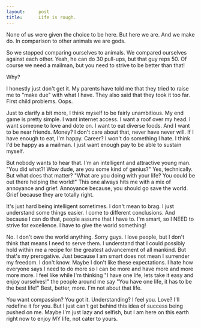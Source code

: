 ```yaml
---
layout:     post
title:      Life is rough.
---
```


None of us were given the choice to be here. But here we are. And we make do. In comparison to other animals we are gods.

So we stopped comparing ourselves to animals. We compared ourselves against each other. Yeah, he can do 30 pull-ups, but that guy reps 50. Of course we need a mailman, but you need to strive to be better than that!

Why?

I honestly just don't get it. My parents have told me that they tried to raise me to "make due" with what I have. They also said that they took it too far. First child problems. Oops.

Just to clarify a bit more, I think myself to be fairly unambitious. My end game is pretty simple. I want internet access. I want a roof over my head. I want someone to love and dote on. I want to eat diverse foods. And I want to be near friends.
Money? I don't care about that, never have never will. If I have enough to eat, I'm happy. Career? I won't do something I hate. I think I'd be happy as a mailman. I just want enough pay to be able to sustain myself.

But nobody wants to hear that. I'm an intelligent and attractive young man. "You did what?! Wow dude, are you some kind of genius?" Yes, technically. But what does that matter? "What are you doing with your life? You could be out there helping the world!" This one always hits me with a mix of annoyance and grief. Annoyance because, you should go save the world. Grief because they are totally right.

It's just hard being intelligent sometimes. I don't mean to brag. I just understand some things easier. I come to different conclusions. And because I can do that, people assume that I have to. I'm smart, so I NEED to strive for excellence. I have to give the world something!

No. I don't owe the world anything. Sorry guys. I love people, but I don't think that means I need to serve them. I understand that I could possibly hold within me a recipe for the greatest advancement of all mankind. But that's my prerogative. Just because I am smart does not mean I surrender my freedom.
I don't know. Maybe I don't like these expectations. I hate how everyone says I need to do more so I can be more and have more and more more more. I feel like while I'm thinking "I have one life, lets take it easy and enjoy ourselves!" the people around me say "You have one life, it has to be the best life!" Best, better, more. I'm not about that life. 

You want compassion? You got it. Understanding? I feel you. Love? I'll redefine it for you. But I just can't get behind this idea of success being pushed on me. Maybe I'm just lazy and selfish, but I am here on this earth right now to enjoy MY life, not cater to yours.

